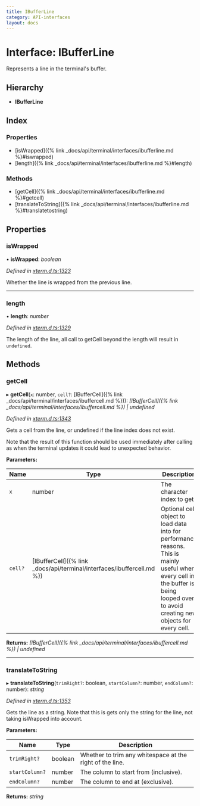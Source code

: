 ```yaml
---
title: IBufferLine
category: API-interfaces
layout: docs
---
```



# Interface: IBufferLine

Represents a line in the terminal's buffer.

## Hierarchy

* **IBufferLine**

## Index

### Properties

* [isWrapped]({% link _docs/api/terminal/interfaces/ibufferline.md %}#iswrapped)
* [length]({% link _docs/api/terminal/interfaces/ibufferline.md %}#length)

### Methods

* [getCell]({% link _docs/api/terminal/interfaces/ibufferline.md %}#getcell)
* [translateToString]({% link _docs/api/terminal/interfaces/ibufferline.md %}#translatetostring)

## Properties

###  isWrapped

• **isWrapped**: *boolean*

*Defined in [xterm.d.ts:1323](https://github.com/xtermjs/xterm.js/blob/4.10.0/typings/xterm.d.ts#L1323)*

Whether the line is wrapped from the previous line.

___

###  length

• **length**: *number*

*Defined in [xterm.d.ts:1329](https://github.com/xtermjs/xterm.js/blob/4.10.0/typings/xterm.d.ts#L1329)*

The length of the line, all call to getCell beyond the length will result
in `undefined`.

## Methods

###  getCell

▸ **getCell**(`x`: number, `cell?`: [IBufferCell]({% link _docs/api/terminal/interfaces/ibuffercell.md %})): *[IBufferCell]({% link _docs/api/terminal/interfaces/ibuffercell.md %}) | undefined*

*Defined in [xterm.d.ts:1343](https://github.com/xtermjs/xterm.js/blob/4.10.0/typings/xterm.d.ts#L1343)*

Gets a cell from the line, or undefined if the line index does not exist.

Note that the result of this function should be used immediately after
calling as when the terminal updates it could lead to unexpected
behavior.

**Parameters:**

Name | Type | Description |
------ | ------ | ------ |
`x` | number | The character index to get. |
`cell?` | [IBufferCell]({% link _docs/api/terminal/interfaces/ibuffercell.md %}) | Optional cell object to load data into for performance reasons. This is mainly useful when every cell in the buffer is being looped over to avoid creating new objects for every cell.  |

**Returns:** *[IBufferCell]({% link _docs/api/terminal/interfaces/ibuffercell.md %}) | undefined*

___

###  translateToString

▸ **translateToString**(`trimRight?`: boolean, `startColumn?`: number, `endColumn?`: number): *string*

*Defined in [xterm.d.ts:1353](https://github.com/xtermjs/xterm.js/blob/4.10.0/typings/xterm.d.ts#L1353)*

Gets the line as a string. Note that this is gets only the string for the
line, not taking isWrapped into account.

**Parameters:**

Name | Type | Description |
------ | ------ | ------ |
`trimRight?` | boolean | Whether to trim any whitespace at the right of the line. |
`startColumn?` | number | The column to start from (inclusive). |
`endColumn?` | number | The column to end at (exclusive).  |

**Returns:** *string*

